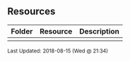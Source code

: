 ## Resources
| Folder | Resource | Description|
 | ------------|------------|------------|
 |  |

<sup>Last Updated: 2018-08-15 (Wed @ 21:34)</sup>